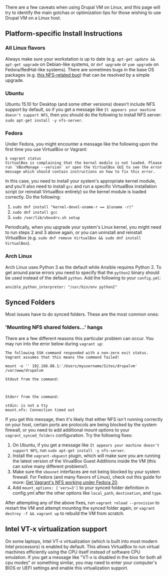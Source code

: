 There are a few caveats when using Drupal VM on Linux, and this page will try to identify the main gotchas or optimization tips for those wishing to use Drupal VM on a Linux host.

## Platform-specific Install Instructions

### All Linux flavors

Always make sure your workstation is up to date (e.g. `apt-get update && apt-get upgrade` on Debian-like systems, or `dnf upgrade` or `yum upgrade` on Fedora/RedHat-like systems). There are sometimes bugs in the base OS packages (e.g. [this NFS-related bug](https://bugs.launchpad.net/ubuntu/+source/linux/+bug/1508510)) that can be resolved by a simple upgrade.

### Ubuntu

Ubuntu 15.10 for Desktop (and some other versions) doesn't include NFS support by default, so if you get a message like `It appears your machine doesn't support NFS`, then you should do the following to install NFS server: `sudo apt-get install -y nfs-server`.

### Fedora

Under Fedora, you might encounter a message like the following upon the first time you use VirtualBox or Vagrant:

```
$ vagrant status
VirtualBox is complaining that the kernel module is not loaded. Please
run `VBoxManage --version` or open the VirtualBox GUI to see the error
message which should contain instructions on how to fix this error.
```

In this case, you need to install your system's appropriate kernel module, and you'll also need to install `gcc` and run a specific VirtualBox installation script (or reinstall VirtualBox entirely) so the kernel module is loaded correctly. Do the following:

  1. `sudo dnf install "kernel-devel-uname-r == $(uname -r)"`
  2. `sudo dnf install gcc`
  3. `sudo /var/lib/vboxdrv.sh setup`

Periodically, when you upgrade your system's Linux kernel, you might need to run steps 2 and 3 above again, or you can uninstall and reinstall VirtualBox (e.g. `sudo dnf remove VirtualBox && sudo dnf install VirtualBox`).

### Arch Linux

Arch Linux uses Python 3 as the default while Ansible requires Python 2. To get around parse errors you need to specify that the `python2` binary should be used instead of the default `python`. Add the following to your `config.yml`:

```
ansible_python_interpreter: "/usr/bin/env python2"
```

## Synced Folders

Most issues have to do synced folders. These are the most common ones:

### 'Mounting NFS shared folders...' hangs

There are a few different reasons this particular problem can occur. You may run into the error below during `vagrant up`:

```
The following SSH command responded with a non-zero exit status.
Vagrant assumes that this means the command failed!

mount -o '' 192.168.88.1:'/Users/myusername/Sites/drupalvm' /var/www/drupalvm

Stdout from the command:



Stderr from the command:

stdin: is not a tty
mount.nfs: Connection timed out
```

If you get this message, then it's likely that either NFS isn't running correctly on your host, certain ports are protocols are being blocked by the system firewall, or you need to add additional mount options to your `vagrant_synced_folders` configuration. Try the following fixes:

  1. On Ubuntu, if you get a message like `It appears your machine doesn't support NFS`, run `sudo apt-get install -y nfs-server`.
  2. Install the `vagrant-vbguest` plugin, which will make sure you are running the latest version of the VirualBox Guest Additions inside the VM (this can solve many different problems!).
  3. Make sure the `vboxnet` interfaces are not being blocked by your system firewall. For Fedora (and many flavors of Linux), check out this guide for more: [Get Vagrant's NFS working under Fedora 20](https://web.archive.org/web/20150706105420/http://blog.bak1an.so/blog/2014/03/23/fedora-vagrant-nfs/).
  4. Add `mount_options: ['vers=3']` to your synced folder definition in config.yml after the other options like `local_path`, `destination`, and `type`.

After attempting any of the above fixes, run `vagrant reload --provision` to restart the VM and attempt mounting the synced folder again, or `vagrant destroy -f && vagrant up` to rebuild the VM from scratch.

## Intel VT-x virtualization support

On some laptops, Intel VT-x virtualization (which is built into most modern Intel processors) is enabled by default. This allows VirtualBox to run virtual machines efficiently using the CPU itself instead of software CPU emulation. If you get a message like "VT-x is disabled in the bios for both all cpu modes" or something similar, you may need to enter your computer's BIOS or UEFI settings and enable this virtualization support.
